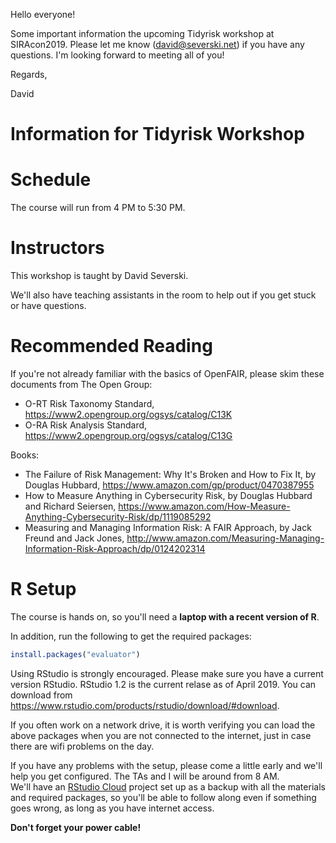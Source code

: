 Hello everyone!

Some important information the upcoming Tidyrisk workshop at SIRAcon2019. 
Please let me know (david@severski.net) if you have any questions. I'm looking 
forward to meeting all of you!

Regards,

David

# Information for Tidyrisk Workshop

# Schedule

The course will run from 4 PM to 5:30 PM.

# Instructors

This workshop is taught by David Severski.

We'll also have teaching assistants in the room to help out if you get 
stuck or have questions.

# Recommended Reading

If you're not already familiar with the basics of OpenFAIR, please 
skim these documents from The Open Group:

* O-RT Risk Taxonomy Standard, https://www2.opengroup.org/ogsys/catalog/C13K 
* O-RA Risk Analysis Standard, https://www2.opengroup.org/ogsys/catalog/C13G

Books: 

* The Failure of Risk Management: Why It's Broken and How to Fix It, by Douglas Hubbard, https://www.amazon.com/gp/product/0470387955
* How to Measure Anything in Cybersecurity Risk, by Douglas Hubbard and Richard Seiersen, https://www.amazon.com/How-Measure-Anything-Cybersecurity-Risk/dp/1119085292
* Measuring and Managing Information Risk: A FAIR Approach, by Jack Freund and Jack Jones, http://www.amazon.com/Measuring-Managing-Information-Risk-Approach/dp/0124202314  

# R Setup

The course is hands on, so you'll need a **laptop with a recent version of R**. 

In addition, run the following to get the required packages:

```r
install.packages("evaluator")
```

Using RStudio is strongly encouraged. Please make sure you have a current
version RStudio. RStudio 1.2 is the current relase as of April 2019. You 
can download from https://www.rstudio.com/products/rstudio/download/#download.
  
If you often work on a network drive, it is worth verifying you can load the 
above packages when you are not connected to the internet, just in case 
there are wifi problems on the day.

If you have any problems with the setup, please come a little early and 
we'll help you get configured. The TAs and I will be around from 8 AM.  
We'll have an [RStudio Cloud](https://rstudio.cloud) project set up as a 
backup with all the materials and required packages, so you'll be able to 
follow along even if something goes wrong, as long as you have internet access.

**Don't forget your power cable!**
